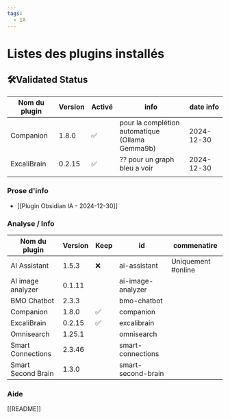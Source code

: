 ```yaml
---
tags:
  - IA
---
```


# Listes des plugins installés 

## 🛠️Validated Status

| Nom du plugin | Version | Activé | info                                                | date info  |
| ------------- | ------- | ------ | --------------------------------------------------- | ---------- |
| Companion     | 1.8.0   | ✅      | pour la complétion automatique <br>(Ollama Gemma9b) | 2024-12-30 |
| ExcaliBrain   | 0.2.15  | ✅      | ?? pour un graph bleu a voir                        | 2024-12-30 |
|               |         |        |                                                     |            |
### Prose d'info 
- [[Plugin Obsidian IA - 2024-12-30]]


### Analyse / Info

| Nom du plugin      | Version | Keep | id                 | commenatire         |
| ------------------ | ------- | ---- | ------------------ | ------------------- |
| AI Assistant       | 1.5.3   | ❌    | ai-assistant       | Uniquement  #online |
| AI image analyzer  | 0.1.11  |      | ai-image-analyzer  |                     |
| BMO Chatbot        | 2.3.3   |      | bmo-chatbot        |                     |
| Companion          | 1.8.0   | ✅    | companion          |                     |
| ExcaliBrain        | 0.2.15  | ✅    | excalibrain        |                     |
| Omnisearch         | 1.25.1  |      | omnisearch         |                     |
| Smart Connections  | 2.3.46  |      | smart-connections  |                     |
| Smart Second Brain | 1.3.0   |      | smart-second-brain |                     |
### Aide 
[[README]]